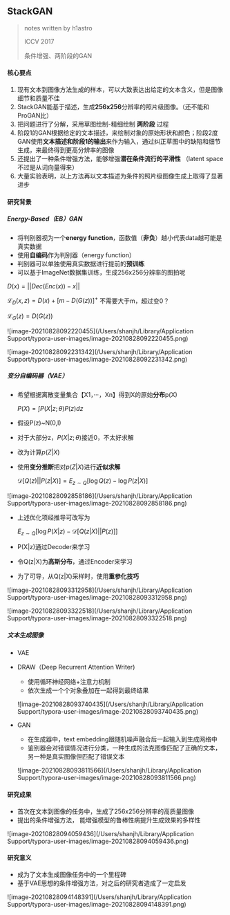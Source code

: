 ## StackGAN

> notes written by h1astro
>
> ICCV 2017
>
> 条件增强、两阶段的GAN

#### 核心要点

1. 现有文本到图像方法生成的样本，可以大致表达出给定的文本含义，但是图像细节和质量不佳
2. StackGAN能基于描述，生成**256x256**分辨率的照片级图像。（还不能和ProGAN比）
3. 把问题进行了分解，采用草图绘制-精细绘制 **两阶段** 过程
4. 阶段1的GAN根据给定的文本描述，来绘制对象的原始形状和颜色；阶段2度GAN使用**文本描述和阶段1的输出**来作为输入，通过纠正草图中的缺陷和细节生成，来最终得到更高分辨率的图像
5. 还提出了一种条件增强方法，能够增强**潜在条件流行的平滑性** （latent space 不过是从词向量得来）
6. 大量实验表明，以上方法再以文本描述为条件的照片级图像生成上取得了显著进步

#### 研究背景

##### Energy-Based（EB）GAN

* 将判别器视为一个**energy function**，函数值（**非负**）越小代表data越可能是真实数据
* 使用**自编码**作为判别器（energy function）
* 判别器可以单独使用真实数据进行提前的**预训练**
* 可以基于ImageNet数据集训练，生成256x256分辨率的图拍呢

$D(x)=||Dec(Enc(x))-x||$

$\mathcal L_D(x,z)=D(x)+[m-D(G(z))]^+$    不需要大于m，超过变0？

$\mathcal L_G(z)=D(G(z))$

![image-20210828092220455](/Users/shanjh/Library/Application Support/typora-user-images/image-20210828092220455.png)

![image-20210828092231342](/Users/shanjh/Library/Application Support/typora-user-images/image-20210828092231342.png)

##### 变分自编码器（VAE）

* 希望根据离散变量集合【X1，···，Xn】得到X的原始**分布**p(X)

  $P(X)=\int P(X|z;\theta)P(z)dz$

* 假设P(z)~N(0,I)

* 对于大部分z，$P(X|z;\theta)$接近0，不太好求解

* 改为计算$p(Z|X)$

* 使用**变分推断**把对$p(Z|X)$进行**近似求解**

  $\mathcal D[Q(z)||P(z|X)]=E_{z \sim Q}[\log{Q(z)}-\log{P(z|X)}]$

![image-20210828092858186](/Users/shanjh/Library/Application Support/typora-user-images/image-20210828092858186.png)

* 上述优化项经推导可改写为

  $E_{z \sim Q}[\log{P(X|z)}-\mathcal D[Q(z|X)||P(z)]]$

* P(X|z)通过Decoder来学习

* 令Q(z|X)为**高斯分布**，通过Encoder来学习

* 为了可导，从Q(z|X)采样时，使用**重参化技巧**

![image-20210828093312958](/Users/shanjh/Library/Application Support/typora-user-images/image-20210828093312958.png)

![image-20210828093322518](/Users/shanjh/Library/Application Support/typora-user-images/image-20210828093322518.png)

##### 文本生成图像

* VAE

* DRAW（Deep Recurrent Attention Writer)

  * 使用循环神经网络+注意力机制
  * 依次生成一个个对象叠加在一起得到最终结果

  ![image-20210828093740435](/Users/shanjh/Library/Application Support/typora-user-images/image-20210828093740435.png)

* GAN

  * 在生成器中，text embedding跟随机噪声融合后一起输入到生成网络中
  * 鉴别器会对错误情况进行分类，一种生成的法克图像匹配了正确的文本，另一种是真实图像但匹配了错误文本

  ![image-20210828093811566](/Users/shanjh/Library/Application Support/typora-user-images/image-20210828093811566.png)

#### 研究成果

* 首次在文本到图像的任务中，生成了256x256分辨率的高质量图像
* 提出的条件增强方法， 能增强模型的鲁棒性病提升生成效果的多样性

 ![image-20210828094059436](/Users/shanjh/Library/Application Support/typora-user-images/image-20210828094059436.png)

#### 研究意义

* 成为了文本生成图像任务中的一个里程碑
* 基于VAE思想的条件增强方法，对之后的研究者造成了一定启发

![image-20210828094148391](/Users/shanjh/Library/Application Support/typora-user-images/image-20210828094148391.png)



